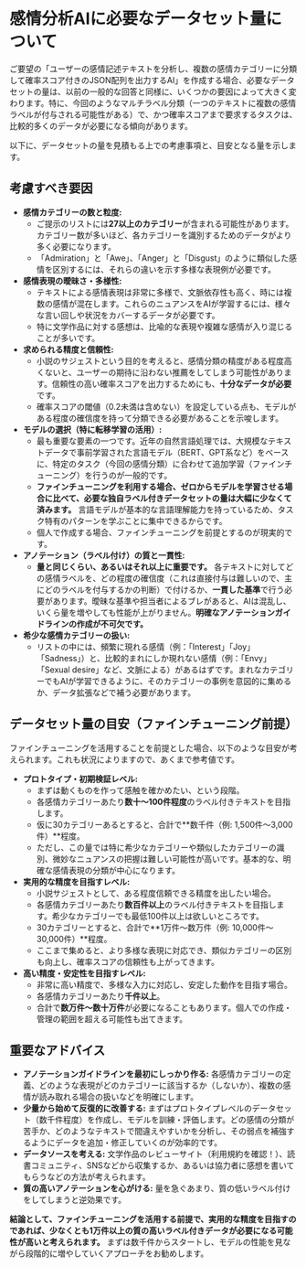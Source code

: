 # 感情分析AIに必要なデータセット量について

ご要望の「ユーザーの感情記述テキストを分析し、複数の感情カテゴリーに分類して確率スコア付きのJSON配列を出力するAI」を作成する場合、必要なデータセットの量は、以前の一般的な回答と同様に、いくつかの要因によって大きく変わります。特に、今回のようなマルチラベル分類（一つのテキストに複数の感情ラベルが付与される可能性がある）で、かつ確率スコアまで要求するタスクは、比較的多くのデータが必要になる傾向があります。

以下に、データセットの量を見積もる上での考慮事項と、目安となる量を示します。

## 考慮すべき要因

* **感情カテゴリーの数と粒度:**
    * ご提示のリストには**27以上のカテゴリー**が含まれる可能性があります。カテゴリー数が多いほど、各カテゴリーを識別するためのデータがより多く必要になります。
    * 「Admiration」と「Awe」、「Anger」と「Disgust」のように類似した感情を区別するには、それらの違いを示す多様な表現例が必要です。
* **感情表現の曖昧さ・多様性:**
    * テキストによる感情表現は非常に多様で、文脈依存性も高く、時には複数の感情が混在します。これらのニュアンスをAIが学習するには、様々な言い回しや状況をカバーするデータが必要です。
    * 特に文学作品に対する感想は、比喩的な表現や複雑な感情が入り混じることが多いです。
* **求められる精度と信頼性:**
    * 小説のサジェストという目的を考えると、感情分類の精度がある程度高くないと、ユーザーの期待に沿わない推薦をしてしまう可能性があります。信頼性の高い確率スコアを出力するためにも、**十分なデータが必要**です。
    * 確率スコアの閾値（0.2未満は含めない）を設定している点も、モデルがある程度の確信度を持って分類できる必要があることを示唆します。
* **モデルの選択（特に転移学習の活用）:**
    * 最も重要な要素の一つです。近年の自然言語処理では、大規模なテキストデータで事前学習された言語モデル（BERT、GPT系など）をベースに、特定のタスク（今回の感情分類）に合わせて追加学習（ファインチューニング）を行うのが一般的です。
    * **ファインチューニングを利用する場合、ゼロからモデルを学習させる場合に比べて、必要な独自ラベル付きデータセットの量は大幅に少なくて済みます。** 言語モデルが基本的な言語理解能力を持っているため、タスク特有のパターンを学ぶことに集中できるからです。
    * 個人で作成する場合、ファインチューニングを前提とするのが現実的です。
* **アノテーション（ラベル付け）の質と一貫性:**
    * **量と同じくらい、あるいはそれ以上に重要です。** 各テキストに対してどの感情ラベルを、どの程度の確信度（これは直接付与は難しいので、主にどのラベルを付与するかの判断）で付けるか、**一貫した基準**で行う必要があります。曖昧な基準や担当者によるブレがあると、AIは混乱し、いくら量を増やしても性能が上がりません。**明確なアノテーションガイドラインの作成が不可欠です。**
* **希少な感情カテゴリーの扱い:**
    * リストの中には、頻繁に現れる感情（例：「Interest」「Joy」「Sadness」）と、比較的まれにしか現れない感情（例：「Envy」「Sexual desire」など、文脈による）があるはずです。まれなカテゴリーでもAIが学習できるように、そのカテゴリーの事例を意図的に集めるか、データ拡張などで補う必要があります。

## データセット量の目安（ファインチューニング前提）

ファインチューニングを活用することを前提とした場合、以下のような目安が考えられます。これも状況によりますので、あくまで参考値です。

* **プロトタイプ・初期検証レベル:**
    * まずは動くものを作って感触を確かめたい、という段階。
    * 各感情カテゴリーあたり**数十〜100件程度**のラベル付きテキストを目指します。
    * 仮に30カテゴリーあるとすると、合計で**数千件（例: 1,500件〜3,000件）**程度。
    * ただし、この量では特に希少なカテゴリーや類似したカテゴリーの識別、微妙なニュアンスの把握は難しい可能性が高いです。基本的な、明確な感情表現の分類が中心になります。
* **実用的な精度を目指すレベル:**
    * 小説サジェストとして、ある程度信頼できる精度を出したい場合。
    * 各感情カテゴリーあたり**数百件以上**のラベル付きテキストを目指します。希少なカテゴリーでも最低100件以上は欲しいところです。
    * 30カテゴリーとすると、合計で**1万件〜数万件（例: 10,000件〜30,000件）**程度。
    * ここまで集めると、より多様な表現に対応でき、類似カテゴリーの区別も向上し、確率スコアの信頼性も上がってきます。
* **高い精度・安定性を目指すレベル:**
    * 非常に高い精度で、多様な入力に対応し、安定した動作を目指す場合。
    * 各感情カテゴリーあたり**千件以上**。
    * 合計で**数万件〜数十万件**が必要になることもあります。個人での作成・管理の範囲を超える可能性も出てきます。

## 重要なアドバイス

* **アノテーションガイドラインを最初にしっかり作る:** 各感情カテゴリーの定義、どのような表現がどのカテゴリーに該当するか（しないか）、複数の感情が読み取れる場合の扱いなどを明確にします。
* **少量から始めて反復的に改善する:** まずはプロトタイプレベルのデータセット（数千件程度）を作成し、モデルを訓練・評価します。どの感情の分類が苦手か、どのようなテキストで間違えやすいかを分析し、その弱点を補強するようにデータを追加・修正していくのが効率的です。
* **データソースを考える:** 文学作品のレビューサイト（利用規約を確認！）、読書コミュニティ、SNSなどから収集するか、あるいは協力者に感想を書いてもらうなどの方法が考えられます。
* **質の高いアノテーションを心がける:** 量を急ぐあまり、質の低いラベル付けをしてしまうと逆効果です。

**結論として、ファインチューニングを活用する前提で、実用的な精度を目指すのであれば、少なくとも1万件以上の質の高いラベル付きデータが必要になる可能性が高いと考えられます。** まずは数千件からスタートし、モデルの性能を見ながら段階的に増やしていくアプローチをお勧めします。